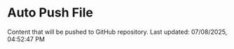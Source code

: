 # Auto Push File

Content that will be pushed to GitHub repository.
Last updated: 07/08/2025, 04:52:47 PM